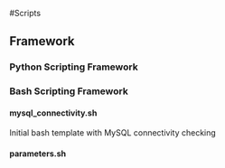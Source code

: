 #Scripts

## Framework

### Python Scripting Framework


### Bash Scripting Framework

#### mysql_connectivity.sh
Initial bash template with MySQL connectivity checking  

#### parameters.sh


